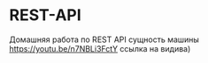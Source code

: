 # REST-API
Домашняя работа по REST API сущность машины 
https://youtu.be/n7NBLi3FctY
ссылка на видива)
